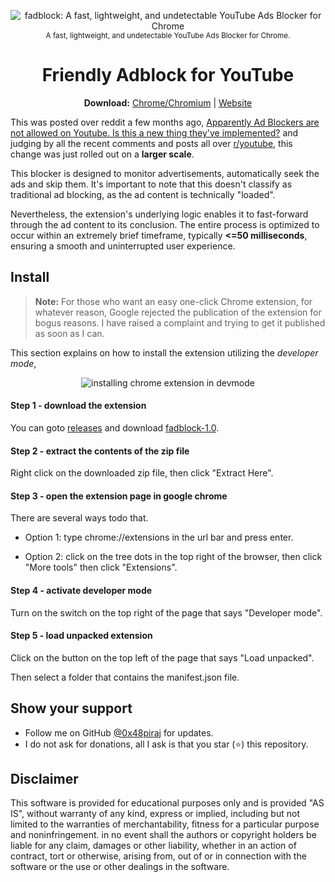 <p align="center">
  <img src="https://github.com/0x48piraj/fadblock/assets/5800726/2ca53d58-47f9-4a7f-b049-7a95e16dc67e" alt="fadblock: A fast, lightweight, and undetectable YouTube Ads Blocker for Chrome"></img>
  <br/>
  <sub>A fast, lightweight, and undetectable YouTube Ads Blocker for Chrome.</sub>
</p>

<h1 align="center">Friendly Adblock for YouTube</h1>

<p align="center">
  <b>Download:</b>
  <a href="#install">Chrome/Chromium</a> |
  <a href="https://piyushraj.org/">Website</a>
</p>


This was posted over reddit a few months ago, [Apparently Ad Blockers are not allowed on Youtube. Is this a new thing they've implemented?](https://www.reddit.com/r/youtube/comments/13cfdbi/apparently_ad_blockers_are_not_allowed_on_youtube/?rdt=64832) and judging by all the recent comments and posts all over [r/youtube](https://www.reddit.com/r/youtube/), this change was just rolled out on a **larger scale**.

This blocker is designed to monitor advertisements, automatically seek the ads and skip them. It's important to note that this doesn't classify as traditional ad blocking, as the ad content is technically "loaded".

Nevertheless, the extension's underlying logic enables it to fast-forward through the ad content to its conclusion. The entire process is optimized to occur within an extremely brief timeframe, typically **<=50 milliseconds**, ensuring a smooth and uninterrupted user experience.


## Install

> **Note:** For those who want an easy one-click Chrome extension, for whatever reason, Google rejected the publication of the extension for bogus reasons. I have raised a complaint and trying to get it published as soon as I can.

This section explains on how to install the extension utilizing the _developer mode_,

<p align="center">
  <img src="https://bashvlas.com/blog/install-chrome-extension-in-developer-mode/example.gif" alt="installing chrome extension in devmode"></img>
</p>


#### Step 1 - download the extension

You can goto [releases](https://github.com/0x48piraj/fadblock/releases/tag/1.0) and download [fadblock-1.0](https://github.com/0x48piraj/fadblock/releases/download/1.0/fadblock-1.0.zip).

#### Step 2 - extract the contents of the zip file

Right click on the downloaded zip file, then click "Extract Here".

#### Step 3 - open the extension page in google chrome

There are several ways todo that.

* Option 1: type chrome://extensions in the url bar and press enter.

* Option 2: click on the tree dots in the top right of the browser, then click "More tools" then click "Extensions".

#### Step 4 - activate developer mode

Turn on the switch on the top right of the page that says "Developer mode".

#### Step 5 - load unpacked extension

Click on the button on the top left of the page that says "Load unpacked".

Then select a folder that contains the manifest.json file.


## Show your support

* Follow me on GitHub [@0x48piraj](https://github.com/0x48piraj) for updates.
* I do not ask for donations, all I ask is that you star (⭐) this repository.


## Disclaimer

This software is provided for educational purposes only and
is provided "AS IS", without warranty of any kind, express or
implied, including but not limited to the warranties of merchantability,
fitness for a particular purpose and noninfringement. in no event shall the
authors or copyright holders be liable for any claim, damages or other
liability, whether in an action of contract, tort or otherwise, arising from,
out of or in connection with the software or the use or other dealings in the
software.